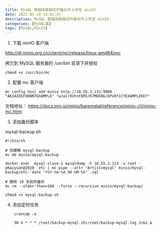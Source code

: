 ```yaml
---
title: MySQL 数据库数据定时备份并上传至 minIO
date: 2021-05-20 14:01:47
description: MySQL 数据库数据定时备份并上传至 minIO
categories: [MySQL篇]
tags: [MySQL,MinIO]
---
```

<!-- more -->

1. 下载 minIO 客户端

http://dl.minio.org.cn/client/mc/release/linux-amd64/mc

拷贝到 MySQL 服务器的 /usr/bin 目录下并授权

`chmod +x /usr/bin/mc`

2. 配置 mc 客户端

`mc config host add minio http://10.55.3.132:9000 "AKIAIOSFODNN7EXAMPLE" "wJalrXUtnFEMI/K7MDENG/bPxRfiCYEXAMPLEKEY"`

文档地址： https://docs.min.io/minio/baremetal/reference/minio-cli/minio-mc.html

3. 添加备份脚本

mysql-backup.sh

```shell
#!/bin/sh

# 创建桶 mysql-backup
mc mb minio/mysql-backup

docker exec  mysql-slave-1 mysqldump -h 10.55.3.123 -u root -pKaiyuan@2020  etc | mc pipe --attr "Artist=mysql" minio/mysql-backup/etc-`date "+%Y-%m-%d_%H-%M-%S"`.sql

# 删除 10 天前的备份
mc rm --older-than=10d --force --recursive minio/mysql-backup/
```

`chmod +x mysql-backup.sh`

4. 添加定时任务

```shell
    crontab -e
    
    30 4 * * * /root/backup-mysql.sh>/root/backup-mysql.log 2>&1 &

```